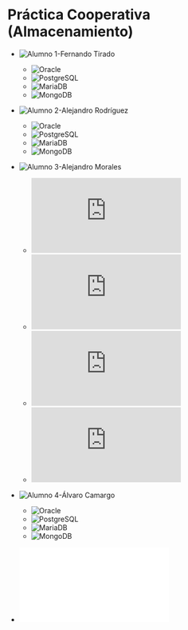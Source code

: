 # Práctica Cooperativa (Almacenamiento)

* ![Alumno 1-Fernando Tirado](https://github.com/ftiradob)
	* ![Oracle](https://github.com/ftiradob/Gestion_almacenamiento_BBDD#oracle)
	* ![PostgreSQL](https://github.com/ftiradob/Gestion_almacenamiento_BBDD#postgresql)
	* ![MariaDB](https://github.com/ftiradob/Gestion_almacenamiento_BBDD#mariadb)
	* ![MongoDB](https://github.com/ftiradob/Gestion_almacenamiento_BBDD#mongodb)

* ![Alumno 2-Alejandro Rodríguez](https://github.com/alexrr12341)
	* ![Oracle](https://github.com/alexrr12341/Almacenamiento_BBDD_Alumno2#oracle)
	* ![PostgreSQL](https://github.com/alexrr12341/Almacenamiento_BBDD_Alumno2#postgres)
	* ![MariaDB](https://github.com/alexrr12341/Almacenamiento_BBDD_Alumno2#mysql)
	* ![MongoDB](https://github.com/alexrr12341/Almacenamiento_BBDD_Alumno2#mongodb)

* ![Alumno 3-Alejandro Morales](https://github.com/moralg)
	* ![Oracle](https://github.com/MoralG/Gestion_del_Almacenamiento_BBDD/blob/master/AlejandroM_Individual.md#oracle)
	* ![PostgreSQL](https://github.com/MoralG/Gestion_del_Almacenamiento_BBDD/blob/master/AlejandroM_Individual.md#postgres)
	* ![MariaDB](https://github.com/MoralG/Gestion_del_Almacenamiento_BBDD/blob/master/AlejandroM_Individual.md#mysql)
	* ![MongoDB](https://github.com/MoralG/Gestion_del_Almacenamiento_BBDD/blob/master/AlejandroM_Individual.md#mongodb)
	
* ![Alumno 4-Álvaro Camargo](https://github.com/alvarocn)
	* ![Oracle]()
	* ![PostgreSQL]()
	* ![MariaDB]()
	* ![MongoDB]()

* ![Parte grupal](/Grupal/Grupal.md)



